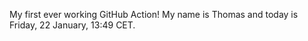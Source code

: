 My first ever working GitHub Action!
My name is Thomas and today is Friday, 22 January, 13:49 CET. 
